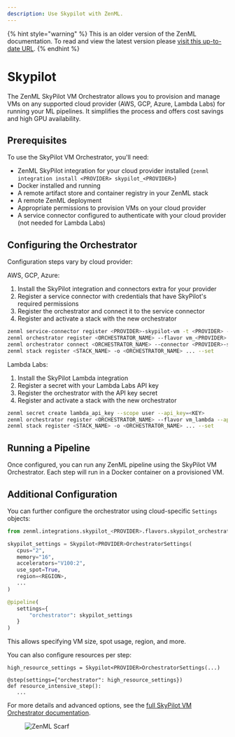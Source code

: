 ```yaml
---
description: Use Skypilot with ZenML.
---
```


{% hint style="warning" %}
This is an older version of the ZenML documentation. To read and view the latest version please [visit this up-to-date URL](https://docs.zenml.io).
{% endhint %}


# Skypilot

The ZenML SkyPilot VM Orchestrator allows you to provision and manage VMs on any supported cloud provider (AWS, GCP, Azure, Lambda Labs) for running your ML pipelines. It simplifies the process and offers cost savings and high GPU availability.

## Prerequisites

To use the SkyPilot VM Orchestrator, you'll need:

- ZenML SkyPilot integration for your cloud provider installed (`zenml integration install <PROVIDER> skypilot_<PROVIDER>`)
- Docker installed and running
- A remote artifact store and container registry in your ZenML stack
- A remote ZenML deployment
- Appropriate permissions to provision VMs on your cloud provider
- A service connector configured to authenticate with your cloud provider (not needed for Lambda Labs)

## Configuring the Orchestrator

Configuration steps vary by cloud provider:

AWS, GCP, Azure:
1. Install the SkyPilot integration and connectors extra for your provider
2. Register a service connector with credentials that have SkyPilot's required permissions 
3. Register the orchestrator and connect it to the service connector
4. Register and activate a stack with the new orchestrator

```bash
zenml service-connector register <PROVIDER>-skypilot-vm -t <PROVIDER> --auto-configure
zenml orchestrator register <ORCHESTRATOR_NAME> --flavor vm_<PROVIDER>  
zenml orchestrator connect <ORCHESTRATOR_NAME> --connector <PROVIDER>-skypilot-vm
zenml stack register <STACK_NAME> -o <ORCHESTRATOR_NAME> ... --set
```

Lambda Labs:
1. Install the SkyPilot Lambda integration 
2. Register a secret with your Lambda Labs API key
3. Register the orchestrator with the API key secret
4. Register and activate a stack with the new orchestrator

```bash
zenml secret create lambda_api_key --scope user --api_key=<KEY>
zenml orchestrator register <ORCHESTRATOR_NAME> --flavor vm_lambda --api_key={{lambda_api_key.api_key}}
zenml stack register <STACK_NAME> -o <ORCHESTRATOR_NAME> ... --set
```

## Running a Pipeline

Once configured, you can run any ZenML pipeline using the SkyPilot VM Orchestrator. Each step will run in a Docker container on a provisioned VM.

## Additional Configuration

You can further configure the orchestrator using cloud-specific `Settings` objects:

```python
from zenml.integrations.skypilot_<PROVIDER>.flavors.skypilot_orchestrator_<PROVIDER>_vm_flavor import Skypilot<PROVIDER>OrchestratorSettings

skypilot_settings = Skypilot<PROVIDER>OrchestratorSettings(
   cpus="2",
   memory="16", 
   accelerators="V100:2",
   use_spot=True,
   region=<REGION>,
   ...  
)

@pipeline(
   settings={
       "orchestrator": skypilot_settings
   }
)
```

This allows specifying VM size, spot usage, region, and more.

You can also configure resources per step:

```
high_resource_settings = Skypilot<PROVIDER>OrchestratorSettings(...)

@step(settings={"orchestrator": high_resource_settings})  
def resource_intensive_step():
   ...
```

For more details and advanced options, see the [full SkyPilot VM Orchestrator documentation](../../component-guide/orchestrators/skypilot-vm.md).

<!-- For scarf -->
<figure><img alt="ZenML Scarf" referrerpolicy="no-referrer-when-downgrade" src="https://static.scarf.sh/a.png?x-pxid=f0b4f458-0a54-4fcd-aa95-d5ee424815bc" /></figure>
